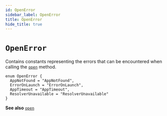 ```yaml
---
id: OpenError
sidebar_label: OpenError
title: OpenError
hide_title: true
---
```

# `OpenError`
Contains constants representing the errors that can be encountered when calling the [`open`](open) method.
```
enum OpenError {
  AppNotFound = "AppNotFound",
  ErrorOnLaunch = "ErrorOnLaunch",
  AppTimeout = "AppTimeout",
  ResolverUnavailable = "ResolverUnavailable"
}
```
**See also** [`open`](open)